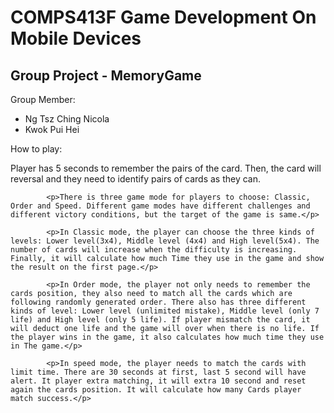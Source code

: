 <h1>COMPS413F Game Development On Mobile Devices</h1>
<h2>Group Project - MemoryGame</h2>

Group Member:
<ul>
  <li>Ng Tsz Ching Nicola
  <li>Kwok Pui Hei
</ul>

How to play:

<p>Player has 5 seconds to remember the pairs of the card.
			Then, the card will reversal and they need to identify pairs of cards as they can.</p>

			<p>There is three game mode for players to choose: Classic, Order and Speed. Different game modes have different challenges and different victory conditions, but the target of the game is same.</p>

			<p>In Classic mode, the player can choose the three kinds of levels: Lower level(3x4), Middle level (4x4) and High level(5x4). The number of cards will increase when the difficulty is increasing. Finally, it will calculate how much Time they use in the game and show the result on the first page.</p>

			<p>In Order mode, the player not only needs to remember the cards position, they also need to match all the cards which are following randomly generated order. There also has three different kinds of level: Lower level (unlimited mistake), Middle level (only 7 life) and High level (only 5 life). If player mismatch the card, it will deduct one life and the game will over when there is no life. If the player wins in the game, it also calculates how much time they use in The game.</p>

			<p>In speed mode, the player needs to match the cards with limit time. There are 30 seconds at first, last 5 second will have alert. It player extra matching, it will extra 10 second and reset again the cards position. It will calculate how many Cards player match success.</p>
